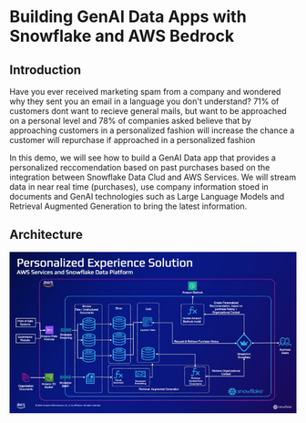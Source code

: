 # Building GenAI Data Apps with Snowflake and AWS Bedrock

## Introduction
Have you ever received marketing spam from a company and wondered why they sent you an email in a language you don't understand?
71% of customers dont want to recieve general mails, but want to be approached on a personal level and 78% of companies asked believe that by approaching customers in a personalized fashion will increase the chance a customer will repurchase if approached in a personalized fashion

In this demo, we will see how to build a GenAI Data app that provides a personalized reccomendation based on past purchases based on the integration between Snowflake Data Clud and AWS Services. We will stream data in near real time (purchases), use company information stoed in documents and GenAI technologies such as Large Language Models and Retrieval Augmented Generation to bring the latest information.

## Architecture
![](https://github.com/sfc-gh-mkobel/genai_dataapps_with_snowflake_and_amazon_bedrock/blob/main/images/demo_architecture.jpeg)
